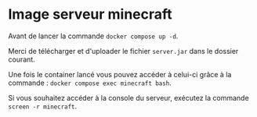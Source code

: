 # Image serveur minecraft

Avant de lancer la commande `docker compose up -d`.

Merci de télécharger et d'uploader le fichier `server.jar` dans le dossier courant.

Une fois le container lancé vous pouvez accéder à celui-ci grâce à la commande : `docker compose exec minecraft bash`.

Si vous souhaitez accéder à la console du serveur, exécutez la commande `screen -r minecraft`.